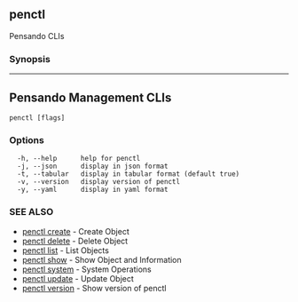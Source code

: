 ## penctl

Pensando CLIs

### Synopsis



--------------------------
 Pensando Management CLIs 
--------------------------


```
penctl [flags]
```

### Options

```
  -h, --help      help for penctl
  -j, --json      display in json format
  -t, --tabular   display in tabular format (default true)
  -v, --version   display version of penctl
  -y, --yaml      display in yaml format
```

### SEE ALSO
* [penctl create](penctl_create.md)	 - Create Object
* [penctl delete](penctl_delete.md)	 - Delete Object
* [penctl list](penctl_list.md)	 - List Objects
* [penctl show](penctl_show.md)	 - Show Object and Information
* [penctl system](penctl_system.md)	 - System Operations
* [penctl update](penctl_update.md)	 - Update Object
* [penctl version](penctl_version.md)	 - Show version of penctl

